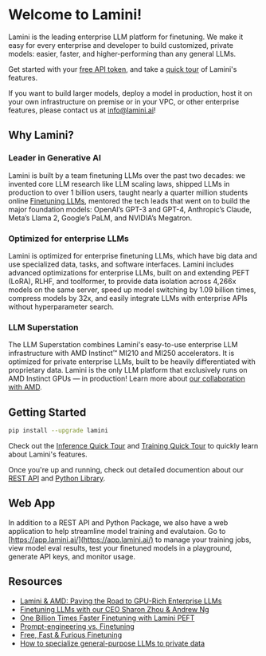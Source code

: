 # Welcome to Lamini!

Lamini is the leading enterprise LLM platform for finetuning. We make it easy for every enterprise and developer to build customized, private models: easier, faster, and higher-performing than any general LLMs.

Get started with your [free API token](https://app.lamini.ai), and take a [quick tour](index.md) of Lamini's features.

If you want to build larger models, deploy a model in production, host it on your own infrastructure on premise or in your VPC, or other enterprise features, please contact us at [info@lamini.ai](mailto:info@lamini.ai)!

## Why Lamini?

### Leader in Generative AI
Lamini is built by a team finetuning LLMs over the past two decades: we invented core LLM research like LLM scaling laws, shipped LLMs in production to over 1 billion users, taught nearly a quarter million students online [Finetuning LLMs](https://www.deeplearning.ai/short-courses/finetuning-large-language-models/), mentored the tech leads that went on to build the major foundation models: OpenAI’s GPT-3 and GPT-4, Anthropic’s Claude, Meta’s Llama 2, Google’s PaLM, and NVIDIA’s Megatron.

### Optimized for enterprise LLMs

Lamini is optimized for enterprise finetuning LLMs, which have big data and use specialized data, tasks, and software interfaces. Lamini includes advanced optimizations for enterprise LLMs, built on and extending PEFT (LoRA), RLHF, and toolformer, to provide data isolation across 4,266x models on the same server, speed up model switching by 1.09 billion times, compress models by 32x, and easily integrate LLMs with enterprise APIs without hyperparameter search.

### LLM Superstation 

The LLM Superstation combines Lamini's easy-to-use enterprise LLM infrastructure with AMD Instinct™ MI210 and MI250 accelerators. It is optimized for private enterprise LLMs, built to be heavily differentiated with proprietary data. Lamini is the only LLM platform that exclusively runs on AMD Instinct GPUs — in production! Learn more about [our collaboration with AMD](https://www.lamini.ai/blog/lamini-amd-paving-the-road-to-gpu-rich-enterprise-llms).

## Getting Started
```sh
pip install --upgrade lamini
```

Check out the [Inference Quick Tour](inference/quick_tour.md) and [Training Quick Tour](training/quick_tour.md) to quickly learn about Lamini's features.

Once you're up and running, check out detailed documention about our [REST API](rest_api/completions.md) and [Python Library](lamini_python_class/__init__.md). 

## Web App
In addition to a REST API and Python Package, we also have a web application to help streamline model training and evalutaion. Go to [https://app.lamini.ai/](https://app.lamini.ai/) to manage your training jobs, view model eval results, test your finetuned models in a playground, generate API keys, and monitor usage.

## Resources
- [Lamini & AMD: Paving the Road to GPU-Rich Enterprise LLMs](https://www.lamini.ai/blog/lamini-amd-paving-the-road-to-gpu-rich-enterprise-llms)
- [Finetuning LLMs with our CEO Sharon Zhou & Andrew Ng](https://www.lamini.ai/blog/finetuning-llms-with-our-ceo-sharon-zhou-andrew-ng)
- [One Billion Times Faster Finetuning with Lamini PEFT](https://www.lamini.ai/blog/one-billion-times-faster-finetuning-with-lamini-peft)
- [Prompt-engineering vs. Finetuning](https://www.lamini.ai/blog/the-battle-between-prompting-and-finetuning)
- [Free, Fast & Furious Finetuning](https://www.lamini.ai/blog/free-fast-and-furious-finetuning)
- [How to specialize general-purpose LLMs to private data](https://www.lamini.ai/blog/specialize-llms-to-private-data-databricks)

<br><br>

